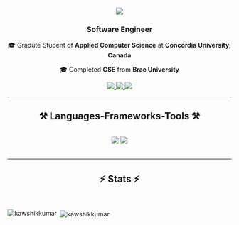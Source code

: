 <h1 align="center">
    <img src="https://readme-typing-svg.herokuapp.com/?font=Righteous&size=35&center=true&vCenter=true&width=500&height=70&duration=4000&lines=Hey+There!+👋;+I'm+Kawshik+Kumar!;" />
</h1>

<h3 align="center">Software Engineer</h3>

<!--<img align="center" alt="Coding" width="300" src="https://cdn.dribbble.com/users/1202163/screenshots/14698609/media/2fa117d401285187adf8dc8f78d94cb2.gif">-->

<div align="center">
    
🎓 Gradute Student of **Applied Computer Science** at **Concordia University, Canada**
    
🎓 Completed **CSE** from **Brac University**


 </div>

 <div align="center"> 
  <a href="mailto:kawshik.gsh@gmail.com">
    <img src="https://img.shields.io/badge/Gmail-333333?style=for-the-badge&logo=gmail&logoColor=red" />
  </a>
  <a href="https://www.kaggle.com/kawshikkumar">
     <img src="https://img.shields.io/badge/Kaggle-20BEFF?style=for-the-badge&logo=Kaggle&logoColor=white"
  </a>

<a href="https://www.linkedin.com/in/kawshik-kumar-bb671b226/">
<img src="https://img.shields.io/badge/LinkedIn-0077B5?style=for-the-badge&logo=linkedin&logoColor=white" target="_blank" />
  </a>
</div>

 <hr/>
 
<h2 align="center">⚒️ Languages-Frameworks-Tools ⚒️</h2>
<br/>
<div align="center">
    <img src="https://skillicons.dev/icons?i=arduino,bash,java,html,css,vscode,github,raspberrypi,cpp,git,unity" />
    <img src="https://skillicons.dev/icons?i=tensorflow,python,regex,pytorch,cs,linux,mongodb,c,php,nodejs,mysql,javascript" /><br>
</div>

<br/>
<hr/>
<h2 align="center">⚡ Stats ⚡</h2>
<br>
  <p><img align="left" src="https://github-readme-stats.vercel.app/api/top-langs?username=kawshikkumar&show_icons=true&locale=en&layout=compact" alt="kawshikkumar" /></p>

<p>&nbsp;<img align="center" src="https://github-readme-stats.vercel.app/api?username=kawshikkumar&show_icons=true&locale=en" alt="kawshikkumar" /></p>

</div>




